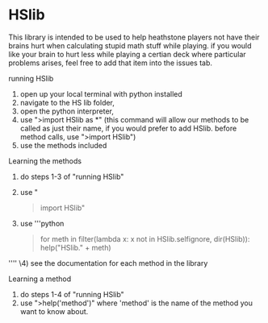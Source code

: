 # HSlib

This library is intended to be used to help heathstone players not have their brains hurt when calculating stupid math stuff while playing.
if you would like your brain to hurt less while playing a certian deck where particular problems arises, feel free to add that item into the issues tab.

running HSlib

1)  open up your local terminal with python installed
2)  navigate to the HS lib folder, 
3)  open the python interpreter,
4)  use ">import HSlib as *" (this command will allow our methods to be called as just their name, if you would prefer to add HSlib. before method calls, use ">import HSlib")
5)  use the methods included

Learning the methods

1)  do steps 1-3 of "running HSlib"
2)  use "
    >import HSlib"
3)  use 
'''python

    >for meth in filter(lambda x: x not in HSlib.selfignore, dir(HSlib)):
    >    help("HSlib." + meth)
    >
''''
\4) see the documentation for each method in the library


Learning a method

1)  do steps 1-4 of "running HSlib"
2)  use ">help('method')"  where 'method' is the name of the method you want to know about. 
